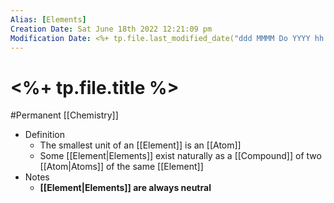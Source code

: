 ```yaml
---
Alias: [Elements]
Creation Date: Sat June 18th 2022 12:21:09 pm 
Modification Date: <%+ tp.file.last_modified_date("ddd MMMM Do YYYY hh:mm:ss a") %>
---
```

# <%+ tp.file.title %>
#Permanent [[Chemistry]]

- Definition
	- The smallest unit of an [[Element]] is an [[Atom]]
	- Some [[Element|Elements]] exist naturally as a [[Compound]] of two [[Atom|Atoms]] of the same [[Element]]
- Notes
	- **[[Element|Elements]] are always neutral**